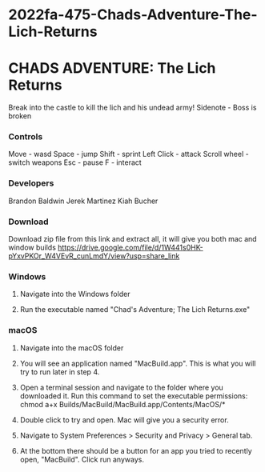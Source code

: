 # 2022fa-475-Chads-Adventure-The-Lich-Returns

# CHADS ADVENTURE: The Lich Returns
Break into the castle to kill the lich and his undead army!
Sidenote - Boss is broken

### Controls
Move - wasd
Space - jump
Shift - sprint
Left Click - attack
Scroll wheel - switch weapons
Esc - pause
F - interact

### Developers
Brandon Baldwin
Jerek Martinez
Kiah Bucher

### Download
Download zip file from this link and extract all, it will give you both mac and window builds
https://drive.google.com/file/d/1W441s0HK-pYxvPKOr_W4VEvR_cunLmdY/view?usp=share_link

### Windows
1. Navigate into the Windows folder

2. Run the executable named "Chad's Adventure; The Lich Returns.exe"

### macOS
1. Navigate into the macOS folder

2. You will see an application named "MacBuild.app". This is what you will try to run later in step 4.

3. Open a terminal session and navigate to the folder where you downloaded it. Run this command to set the executable permissions:
chmod a+x Builds/MacBuild/MacBuild.app/Contents/MacOS/* 

4. Double click to try and open. Mac will give you a security error.

5. Navigate to System Preferences > Security and Privacy > General tab.

6. At the bottom there should be a button for an app you tried to recently open, "MacBuild". Click run anyways.

